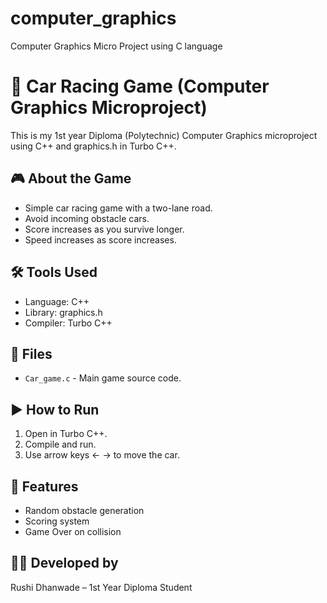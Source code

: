 # computer_graphics
Computer Graphics Micro Project using C language
# 🚗 Car Racing Game (Computer Graphics Microproject)

This is my 1st year Diploma (Polytechnic) Computer Graphics microproject using C++ and graphics.h in Turbo C++.

## 🎮 About the Game
- Simple car racing game with a two-lane road.
- Avoid incoming obstacle cars.
- Score increases as you survive longer.
- Speed increases as score increases.

## 🛠️ Tools Used
- Language: C++
- Library: graphics.h
- Compiler: Turbo C++

## 📂 Files
- `Car_game.c` - Main game source code.

## ▶️ How to Run
1. Open in Turbo C++.
2. Compile and run.
3. Use arrow keys ← → to move the car.

## 🎯 Features
- Random obstacle generation
- Scoring system
- Game Over on collision

## 👨‍💻 Developed by
Rushi Dhanwade – 1st Year Diploma Student

